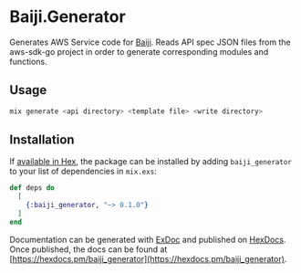 # Baiji.Generator

Generates AWS Service code for [Baiji](https://github.com/wrren/baiji.ex). Reads API spec JSON files from the aws-sdk-go project in order to generate corresponding modules and functions.

## Usage

```elixir
mix generate <api directory> <template file> <write directory>
```

## Installation

If [available in Hex](https://hex.pm/docs/publish), the package can be installed
by adding `baiji_generator` to your list of dependencies in `mix.exs`:

```elixir
def deps do
  [
    {:baiji_generator, "~> 0.1.0"}
  ]
end
```

Documentation can be generated with [ExDoc](https://github.com/elixir-lang/ex_doc)
and published on [HexDocs](https://hexdocs.pm). Once published, the docs can
be found at [https://hexdocs.pm/baiji_generator](https://hexdocs.pm/baiji_generator).

